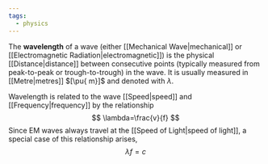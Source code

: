 ```yaml
---
tags:
  - physics
---
```

The **wavelength** of a wave (either [[Mechanical Wave|mechanical]] or [[Electromagnetic Radiation|electromagnetic]]) is the physical [[Distance|distance]] between consecutive points (typically measured from peak-to-peak or trough-to-trough) in the wave. It is usually measured in [[Metre|metres]] $[\pu{ m}]$ and denoted with $\lambda$. 

Wavelength is related to the wave [[Speed|speed]] and [[Frequency|frequency]] by the relationship
$$
\lambda=\frac{v}{f}
$$
Since EM waves always travel at the [[Speed of Light|speed of light]], a special case of this relationship arises,
$$
\lambda f=c
$$
